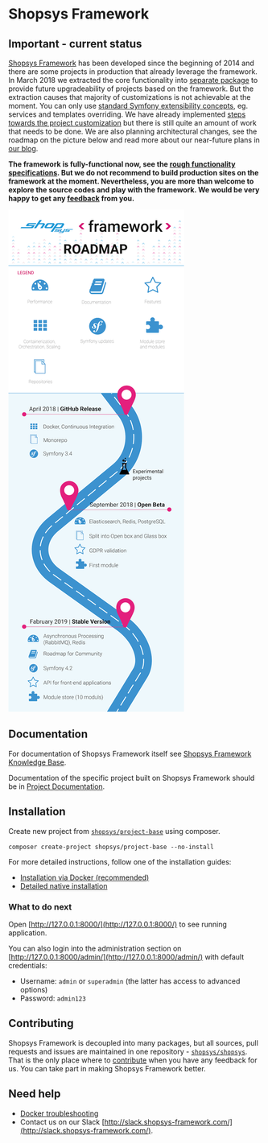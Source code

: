 # Shopsys Framework

## Important - current status
[Shopsys Framework](https://www.shopsys-framework.com/) has been developed since the beginning of 2014 and there are some projects in production that already leverage the framework. 
In March 2018 we extracted the core functionality into [separate package](https://github.com/shopsys/framework) to provide future upgradeability of projects based on the framework. 
But the extraction causes that majority of customizations is not achievable at the moment.
You can only use [standard Symfony extensibility concepts](https://symfony.com/doc/3.4/bundles/override.html), 
eg. services and templates overriding. 
We have already implemented [steps towards the project customization](docs/wip_glassbox/wip-glassbox-customization.md) 
but there is still quite an amount of work that needs to be done. 
We are also planning architectural changes, 
see the roadmap on the picture below and read more about our near-future plans in [our blog]((https://blog.shopsys.com/here-it-is-shopsys-framework-development-roadmap-154edb549c97)).

**The framework is fully-functional now, 
see the [rough functionality specifications](https://github.com/shopsys/project-base/blob/master/CHANGELOG.md#added-7). 
But we do not recommend to build production sites on the framework at the moment. 
Nevertheless, you are more than welcome to explore the source codes and play with the framework. 
We would be very happy to get any [feedback](https://github.com/shopsys/shopsys/blob/master/project-base/CONTRIBUTING.md) from you.**

![Shopsys Framework roadmap](docs/img/roadmap.png 'Shopsys Framework roadmap')

## Documentation
For documentation of Shopsys Framework itself see [Shopsys Framework Knowledge Base](docs/index.md).

Documentation of the specific project built on Shopsys Framework should be in [Project Documentation](docs/project/index.md).

## Installation
Create new project from [`shopsys/project-base`](https://github.com/shopsys/project-base) using composer.
```
composer create-project shopsys/project-base --no-install
```
For more detailed instructions, follow one of the installation guides:
- [Installation via Docker (recommended)](docs/docker/installation/installation-using-docker.md)
- [Detailed native installation](docs/introduction/installation-guide.md)

### What to do next
Open [http://127.0.0.1:8000/](http://127.0.0.1:8000/) to see running application.

You can also login into the administration section on [http://127.0.0.1:8000/admin/](http://127.0.0.1:8000/admin/) with default credentials:
* Username: `admin` or `superadmin` (the latter has access to advanced options)
* Password: `admin123`

## Contributing
Shopsys Framework is decoupled into many packages, but all sources, 
pull requests and issues are maintained in one repository - [`shopsys/shopsys`](https://github.com/shopsys/shopsys). 
That is the only place where to [contribute](CONTRIBUTING.md) when you have any feedback for us.
You can take part in making Shopsys Framework better. 

## Need help
* [Docker troubleshooting](docs/docker/docker-troubleshooting.md)
* Contact us on our Slack [http://slack.shopsys-framework.com/](http://slack.shopsys-framework.com/).